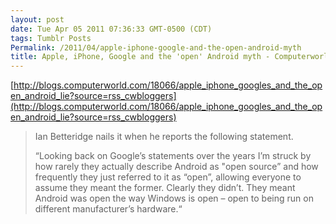 ```yaml
---
layout: post
date: Tue Apr 05 2011 07:36:33 GMT-0500 (CDT)
tags: Tumblr Posts
Permalink: /2011/04/apple-iphone-google-and-the-open-android-myth
title: Apple, iPhone, Google and the 'open' Android myth - Computerworld Blogs
---
```


[http://blogs.computerworld.com/18066/apple_iphone_googles_and_the_open_android_lie?source=rss_cwbloggers](http://blogs.computerworld.com/18066/apple_iphone_googles_and_the_open_android_lie?source=rss_cwbloggers)

> Ian Betteridge nails it when he reports the following statement.
> 
> “Looking back on Google’s statements over the years I’m struck by how rarely they actually describe Android as "open source” and how frequently they just referred to it as “open”, allowing everyone to assume they meant the former. Clearly they didn’t. They meant Android was open the way Windows is open – open to being run on different manufacturer’s hardware.“
